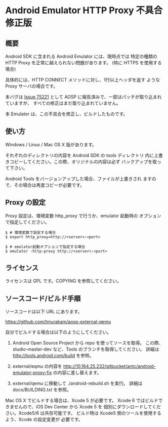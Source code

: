 Android Emulator HTTP Proxy 不具合修正版
========================================

概要
----

Android SDK に含まれる Android Emulator には、現時点では
特定の種類の HTTP Proxy を正常に越えられない問題があります。
(特に HTTPS を使用する場合)

具体的には、HTTP CONNECT メソッドに対し、1行以上ヘッダを返す
ような Proxy サーバの場合です。

本バグは
[Issue 75221](https://code.google.com/p/android/issues/detail?id=75221)
として AOSP に報告済みで、一部はパッチが取り込まれていますが、
すべての修正はまだ取り込まれていません。

本 Emulator は、この不具合を修正し、ビルドしたものです。

使い方
------

Windows / Linux / Mac OS X 版があります。

それぞれのディレクトリの内容を Android SDK の tools ディレクトリ
内に上書きコピーしてください。この際、オリジナルの内容は必ず
バックアップを取って下さい。

Android Tools をバージョンアップした場合、ファイルが上書きされ
ますので、その場合は再度コピーが必要です。

Proxy の設定
-------------

Proxy 設定は、環境変数 http_proxy で行うか、emulator 起動時の
オプションで指定してください。

    $ # 環境変数で設定する場合
    $ export http_proxy=http://<server>:<port>

    $ # emulator起動オプションで指定する場合
    $ emulator -http-proxy http://<server>:<port>

ライセンス
----------

ライセンスは GPL です。COPYING を参照してください。



ソースコード/ビルド手順
------------------------

ソースコードは以下 URL にあります。

https://github.com/tmurakam/aosp-external-qemu

自分でビルドする場合は以下のようにしてください。

1. Android Open Source Project から repo を使ってソースを取得。
   この際、studio-master-dev など、Tools のブランチを取得してください。
   詳細は http://tools.android.com/build を参照。

2. external/eqmu の内容を http://10.164.25.232/gitbucket/antc/android-emulator-proxy-fix
   の内容に差し替えます。

3. external/qemu に移動して ./android-rebuild.sh を実行。
   詳細は docs/BUILDING.txt を参照。

Mac OS X でビルドする場合は、Xcode 5 が必要です。
Xcode 6 ではビルドできませんので、iOS Dev Center から Xcode 5 を
個別にダウンロードしてください。Xcode5/6 は共存可能です。
ビルド時は Xcode5 側のツールを使用するよう、Xcode の設定変更が
必要です。



